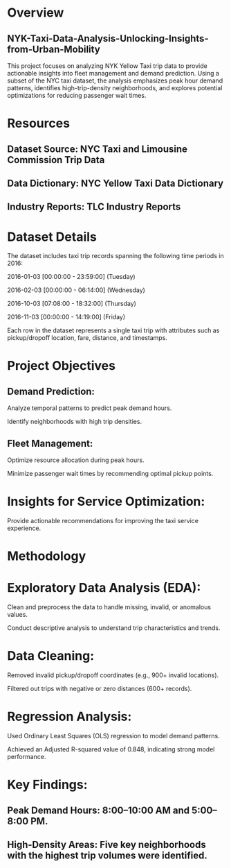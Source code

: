 # Overview
## NYK-Taxi-Data-Analysis-Unlocking-Insights-from-Urban-Mobility
This project focuses on analyzing NYK Yellow Taxi trip data to provide actionable insights into fleet management and demand prediction. Using a subset of the NYC taxi dataset, the analysis emphasizes peak hour demand patterns, identifies high-trip-density neighborhoods, and explores potential optimizations for reducing passenger wait times.

# Resources

## Dataset Source: NYC Taxi and Limousine Commission Trip Data

## Data Dictionary: NYC Yellow Taxi Data Dictionary

## Industry Reports: TLC Industry Reports

# Dataset Details

The dataset includes taxi trip records spanning the following time periods in 2016:

2016-01-03 [00:00:00 - 23:59:00] (Tuesday)

2016-02-03 [00:00:00 - 06:14:00] (Wednesday)

2016-10-03 [07:08:00 - 18:32:00] (Thursday)

2016-11-03 [00:00:00 - 14:19:00] (Friday)

Each row in the dataset represents a single taxi trip with attributes such as pickup/dropoff location, fare, distance, and timestamps.

# Project Objectives

## Demand Prediction:

Analyze temporal patterns to predict peak demand hours.

Identify neighborhoods with high trip densities.

## Fleet Management:

Optimize resource allocation during peak hours.

Minimize passenger wait times by recommending optimal pickup points.

# Insights for Service Optimization:

Provide actionable recommendations for improving the taxi service experience.

# Methodology

# Exploratory Data Analysis (EDA):

Clean and preprocess the data to handle missing, invalid, or anomalous values.

Conduct descriptive analysis to understand trip characteristics and trends.

# Data Cleaning:

Removed invalid pickup/dropoff coordinates (e.g., 900+ invalid locations).

Filtered out trips with negative or zero distances (600+ records).

# Regression Analysis:

Used Ordinary Least Squares (OLS) regression to model demand patterns.

Achieved an Adjusted R-squared value of 0.848, indicating strong model performance.

# Key Findings:

## Peak Demand Hours: 8:00–10:00 AM and 5:00–8:00 PM.

## High-Density Areas: Five key neighborhoods with the highest trip volumes were identified.
